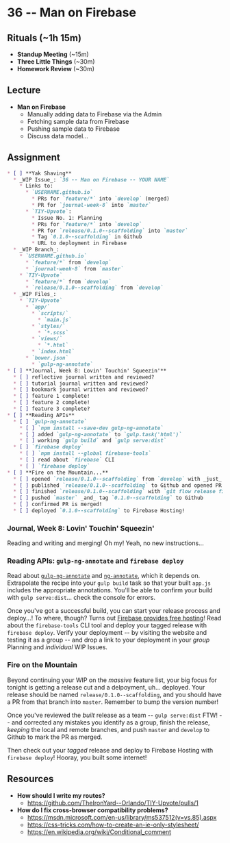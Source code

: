 # 36 -- Man on Firebase

## Rituals (~1h 15m)

* **Standup Meeting** (~15m)
* **Three Little Things** (~30m)
* **Homework Review** (~30m)

## Lecture

* **Man on Firebase**
  * Manually adding data to Firebase via the Admin
  * Fetching sample data from Firebase
  * Pushing sample data to Firebase
  * Discuss data model...

## Assignment

```markdown
* [ ] **Yak Shaving**
  * _WIP Issue_: `36 -- Man on Firebase -- YOUR NAME`
    * Links to:
      * `USERNAME.github.io`
        * PRs for `feature/*` into `develop` (merged)
        * PR for `journal-week-8` into `master`
      * `TIY-Upvote`:
        * Issue No. 1: Planning
        * PRs for `feature/*` into `develop`
        * PR for `release/0.1.0--scaffolding` into `master`
        * Tag `0.1.0--scaffolding` in Github
        * URL to deployment in Firebase
  * _WIP Branch_:
    * `USERNAME.github.io`
      * `feature/*` from `develop`
      * `journal-week-8` from `master`
    * `TIY-Upvote`
      * `feature/*` from `develop`
      * `release/0.1.0--scaffolding` from `develop`
  * _WIP Files_:
    * `TIY-Upvote`
      * `app/`
        * `scripts/`
          * `main.js`
        * `styles/`
          * `*.scss`
        * `views/`
          * `*.html`
        * `index.html`
      * `bower.json`
        * `gulp-ng-annotate`
* [ ] **Journal, Week 8: Lovin' Touchin' Squeezin'**
  * [ ] reflective journal written and reviewed?
  * [ ] tutorial journal written and reviewed?
  * [ ] bookmark journal written and reviewed?
  * [ ] feature 1 complete!
  * [ ] feature 2 complete!
  * [ ] feature 3 complete?
* [ ] **Reading APIs**
  * [ ] `gulp-ng-annotate`
    * [ ] `npm install --save-dev gulp-ng-annotate`
    * [ ] added `gulp-ng-annotate` to `gulp.task('html')`
    * [ ] working `gulp build` and `gulp serve:dist`
  * [ ] `firebase deploy`
    * [ ] `npm install --global firebase-tools`
    * [ ] read about `firebase` CLI
    * [ ] `firebase deploy`
* [ ] **Fire on the Mountain...**
  * [ ] opened `release/0.1.0--scaffolding` from `develop` with _just_ scaffolding features
  * [ ] published `release/0.1.0--scaffolding` to Github and opened PR to `master`
  * [ ] finished `release/0.1.0--scaffolding` with `git flow release finish -k`
  * [ ] pushed `master` _and_ tag `0.1.0--scaffolding` to Github
  * [ ] confirmed PR is merged!
  * [ ] deployed `0.1.0--scaffolding` to Firebase Hosting!
```

### Journal, Week 8: Lovin' Touchin' Squeezin'

Reading and writing and merging! Oh my! Yeah, no new instructions...

### Reading APIs: `gulp-ng-annotate` and `firebase deploy`

Read about [`gulp-ng-annotate`](https://www.npmjs.com/package/gulp-ng-annotate) and [`ng-annotate`](https://github.com/olov/ng-annotate/blob/master/README.md), which it depends on. Extrapolate the recipe into your `gulp build` task so that your built `app.js` includes the appropriate annotations. You'll be able to confirm your build with `gulp serve:dist`... check the console for errors.

Once you've got a successful build, you can start your release process and deploy...! To where, though? Turns out [Firebase provides free hosting](https://www.firebase.com/docs/hosting/)! Read about the `firebase-tools` CLI tool and deploy your tagged release with `firebase deploy`. Verify your deployment -- by visiting the website and testing it as a group -- and drop a link to your deployment in your _group_ Planning and _individual_ WIP Issues.

### Fire on the Mountain

Beyond continuing your WIP on the _massive_ feature list, your big focus for tonight is getting a release cut and a delpoyment, uh... deployed. Your release should be named `release/0.1.0--scaffolding`, and you should have a PR from that branch into `master`. Remember to bump the version number!

Once you've reviewed the _built_ release as a team -- `gulp serve:dist` FTW! -- and corrected any mistakes you identify as a group, finish the release, _keeping_ the local and remote branches, and push `master` and `develop` to Github to mark the PR as merged.

Then check out your _tagged_ release and deploy to Firebase Hosting with `firebase deploy`! Hooray, you built some internet!

## Resources

* **How should I write my routes?**
  * https://github.com/TheIronYard--Orlando/TIY-Upvote/pulls/1
* **How do I fix cross-browser compatibility problems?**
  * https://msdn.microsoft.com/en-us/library/ms537512(v=vs.85).aspx
  * https://css-tricks.com/how-to-create-an-ie-only-stylesheet/
  * https://en.wikipedia.org/wiki/Conditional_comment

